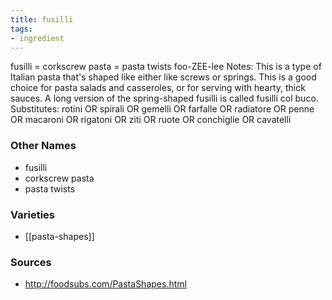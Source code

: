 ```yaml
---
title: fusilli
tags:
- ingredient
---
```

fusilli = corkscrew pasta = pasta twists foo-ZEE-lee Notes: This is a type of Italian pasta that's shaped like either like screws or springs. This is a good choice for pasta salads and casseroles, or for serving with hearty, thick sauces. A long version of the spring-shaped fusilli is called fusilli col buco. Substitutes: rotini OR spirali OR gemelli OR farfalle OR radiatore OR penne OR macaroni OR rigatoni OR ziti OR ruote OR conchiglie OR cavatelli

### Other Names

* fusilli
* corkscrew pasta
* pasta twists

### Varieties

* [[pasta-shapes]]

### Sources
* http://foodsubs.com/PastaShapes.html
